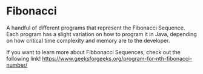# Fibonacci
A handful of different programs that represent the Fibonacci Sequence. Each program has a slight variation
on how to program it in Java, depending on how critical time complexity and memory are to the developer.

If you want to learn more about Fibbonacci Sequences, check out the following link!
https://www.geeksforgeeks.org/program-for-nth-fibonacci-number/


